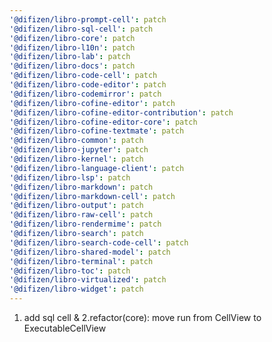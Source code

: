 ```yaml
---
'@difizen/libro-prompt-cell': patch
'@difizen/libro-sql-cell': patch
'@difizen/libro-core': patch
'@difizen/libro-l10n': patch
'@difizen/libro-lab': patch
'@difizen/libro-docs': patch
'@difizen/libro-code-cell': patch
'@difizen/libro-code-editor': patch
'@difizen/libro-codemirror': patch
'@difizen/libro-cofine-editor': patch
'@difizen/libro-cofine-editor-contribution': patch
'@difizen/libro-cofine-editor-core': patch
'@difizen/libro-cofine-textmate': patch
'@difizen/libro-common': patch
'@difizen/libro-jupyter': patch
'@difizen/libro-kernel': patch
'@difizen/libro-language-client': patch
'@difizen/libro-lsp': patch
'@difizen/libro-markdown': patch
'@difizen/libro-markdown-cell': patch
'@difizen/libro-output': patch
'@difizen/libro-raw-cell': patch
'@difizen/libro-rendermime': patch
'@difizen/libro-search': patch
'@difizen/libro-search-code-cell': patch
'@difizen/libro-shared-model': patch
'@difizen/libro-terminal': patch
'@difizen/libro-toc': patch
'@difizen/libro-virtualized': patch
'@difizen/libro-widget': patch
---
```


1. add sql cell & 2.refactor(core): move run from CellView to ExecutableCellView
